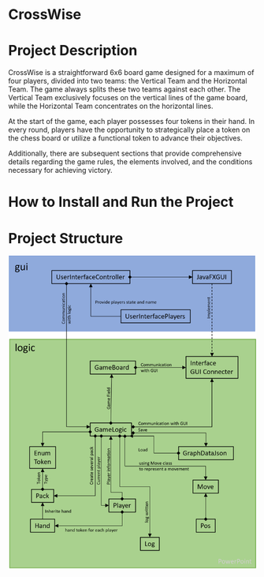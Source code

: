 # CrossWise


# Project Description
CrossWise is a straightforward 6x6 board game designed for a maximum of four players, divided into two teams: the Vertical Team and the Horizontal Team. The game always splits these two teams against each other. The Vertical Team exclusively focuses on the vertical lines of the game board, while the Horizontal Team concentrates on the horizontal lines.

At the start of the game, each player possesses four tokens in their hand. In every round, players have the opportunity to strategically place a token on the chess board or utilize a functional token to advance their objectives.

Additionally, there are subsequent sections that provide comprehensive details regarding the game rules, the elements involved, and the conditions necessary for achieving victory.

# How to Install and Run the Project


# Project Structure

![structure of the project](Documentation/image/diagram_1.png)
